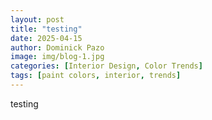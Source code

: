 ```yaml
---
layout: post
title: "testing"
date: 2025-04-15
author: Dominick Pazo
image: img/blog-1.jpg
categories: [Interior Design, Color Trends]
tags: [paint colors, interior, trends]
---
```

testing
